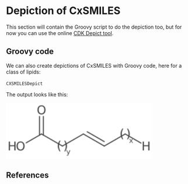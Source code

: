 # Depiction of CxSMILES

This section will contain the Groovy script to do the depiction too, but
for now you can use the online [CDK Depict tool](https://www.simolecule.com/cdkdepict/depict.html).

## Groovy code

We can also create depictions of CxSMILES with Groovy code, here for a class of lipids:

<code>CXSMILESDepict</code>

The output looks like this:

<img src="./images/generated/lipids.svg" width="400" alt="SVG depiction of the lipds" />

## References

<references/>

